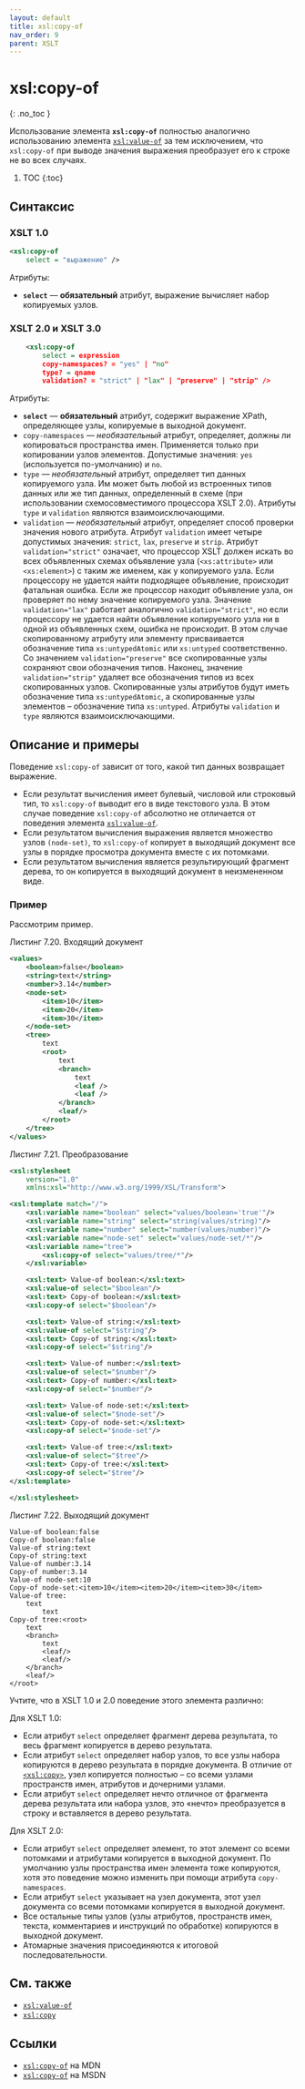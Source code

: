 ```yaml
---
layout: default
title: xsl:copy-of
nav_order: 9
parent: XSLT
---
```


<!-- prettier-ignore-start -->
# xsl:copy-of
{: .no_toc }
<!-- prettier-ignore-end -->

Использование элемента **`xsl:copy-of`** полностью аналогично использованию элемента [`xsl:value-of`](/xslt/xsl-value-of/) за тем исключением, что `xsl:copy-of` при выводе значения выражения преобразует его к строке не во всех случаях.

<!-- prettier-ignore -->
1. TOC
{:toc}

## Синтаксис

### XSLT 1.0

```xml
<xsl:copy-of
    select = "выражение" />
```

Атрибуты:

- **`select`** — **обязательный** атрибут, выражение вычисляет набор копируемых узлов.

### XSLT 2.0 и XSLT 3.0

```xml
    <xsl:copy-of
        select = expression
        copy-namespaces? = "yes" | "no"
        type? = qname
        validation? = "strict" | "lax" | "preserve" | "strip" />
```

Атрибуты:

- **`select`** — **обязательный** атрибут, содержит выражение XPath, определяющее узлы, копируемые в выходной документ.
- `copy-namespaces` — _необязательный_ атрибут, определяет, должны ли копироваться пространства имен. Применяется только при копировании узлов элементов. Допустимые значения: `yes` (используется по-умолчанию) и `no`.
- `type` — _необязательный_ атрибут, определяет тип данных копируемого узла. Им может быть любой из встроенных типов данных или же тип данных, определенный в схеме (при использовании схемосовместимого процессора XSLT 2.0). Атрибуты `type` и `validation` являются взаимоисключающими.
- `validation` — _необязательный_ атрибут, определяет способ проверки значения нового атрибута. Атрибут `validation` имеет четыре допустимых значения: `strict`, `lax`, `preserve` и `strip`. Атрибут `validation="strict"` означает, что процессор XSLT должен искать во всех объявленных схемах объявление узла (`<xs:attribute>` или `<xs:element>`) с таким же именем, как у копируемого узла. Если процессору не удается найти подходящее объявление, происходит фатальная ошибка. Если же процессор находит объявление узла, он проверяет по нему значение копируемого узла. Значение `validation="lax"` работает аналогично `validation="strict"`, но если процессору не удается найти объявление копируемого узла ни в одной из объявленных схем, ошибка не происходит. В этом случае скопированному атрибуту или элементу присваивается обозначение типа `xs:untypedAtomic` или `xs:untyped` соответственно. Со значением `validation="preserve"` все скопированные узлы сохраняют свои обозначения типов. Наконец, значение `validation="strip"` удаляет все обозначения типов из всех скопированных узлов. Скопированные узлы атрибутов будут иметь обозначение типа `xs:untypedAtomic`, а скопированные узлы элементов – обозначение типа `xs:untyped`. Атрибуты `validation` и `type` являются взаимоисключающими.

## Описание и примеры

Поведение `xsl:copy-of` зависит от того, какой тип данных возвращает выражение.

- Если результат вычисления имеет булевый, числовой или строковый тип, то `xsl:copy-of` выводит его в виде текстового узла. В этом случае поведение `xsl:copy-of` абсолютно не отличается от поведения элемента [`xsl:value-of`](/xslt/xsl-value-of/).
- Если результатом вычисления выражения является множество узлов `(node-set)`, то `xsl:copy-of` копирует в выходящий документ все узлы в порядке просмотра документа вместе с их потомками.
- Если результатом вычисления является результирующий фрагмент дерева, то он копируется в выходящий документ в неизмененном виде.

### Пример

Рассмотрим пример.

Листинг 7.20. Входящий документ

```xml
<values>
    <boolean>false</boolean>
    <string>text</string>
    <number>3.14</number>
    <node-set>
        <item>10</item>
        <item>20</item>
        <item>30</item>
    </node-set>
    <tree>
        text
        <root>
            text
            <branch>
                text
                <leaf />
                <leaf />
            </branch>
            <leaf/>
        </root>
    </tree>
</values>
```

Листинг 7.21. Преобразование

```xml
<xsl:stylesheet
    version="1.0"
    xmlns:xsl="http://www.w3.org/1999/XSL/Transform">

<xsl:template match="/">
    <xsl:variable name="boolean" select="values/boolean='true'"/>
    <xsl:variable name="string" select="string(values/string)"/>
    <xsl:variable name="number" select="number(values/number)"/>
    <xsl:variable name="node-set" select="values/node-set/*"/>
    <xsl:variable name="tree">
        <xsl:copy-of select="values/tree/*"/>
    </xsl:variable>

    <xsl:text> Value-of boolean:</xsl:text>
    <xsl:value-of select="$boolean"/>
    <xsl:text> Copy-of boolean:</xsl:text>
    <xsl:copy-of select="$boolean"/>

    <xsl:text> Value-of string:</xsl:text>
    <xsl:value-of select="$string"/>
    <xsl:text> Copy-of string:</xsl:text>
    <xsl:copy-of select="$string"/>

    <xsl:text> Value-of number:</xsl:text>
    <xsl:value-of select="$number"/>
    <xsl:text> Copy-of number:</xsl:text>
    <xsl:copy-of select="$number"/>

    <xsl:text> Value-of node-set:</xsl:text>
    <xsl:value-of select="$node-set"/>
    <xsl:text> Copy-of node-set:</xsl:text>
    <xsl:copy-of select="$node-set"/>

    <xsl:text> Value-of tree:</xsl:text>
    <xsl:value-of select="$tree"/>
    <xsl:text> Copy-of tree:</xsl:text>
    <xsl:copy-of select="$tree"/>
</xsl:template>

</xsl:stylesheet>
```

Листинг 7.22. Выходящий документ

```
Value-of boolean:false
Copy-of boolean:false
Value-of string:text
Copy-of string:text
Value-of number:3.14
Copy-of number:3.14
Value-of node-set:10
Copy-of node-set:<item>10</item><item>20</item><item>30</item>
Value-of tree:
    text
        text
Copy-of tree:<root>
    text
    <branch>
        text
        <leaf/>
        <leaf/>
    </branch>
    <leaf/>
</root>
```

Учтите, что в XSLT 1.0 и 2.0 поведение этого элемента различно:

Для XSLT 1.0:

- Если атрибут `select` определяет фрагмент дерева результата, то весь фрагмент копируется в дерево результата.
- Если атрибут `select` определяет набор узлов, то все узлы набора копируются в дерево результата в порядке документа. В отличие от [`<xsl:copy>`](/xslt/xsl-copy/), узел копируется полностью – со всеми узлами пространств имен, атрибутов и дочерними узлами.
- Если атрибут `select` определяет нечто отличное от фрагмента дерева результата или набора узлов, это «нечто» преобразуется в строку и вставляется в дерево результата.

Для XSLT 2.0:

- Если атрибут `select` определяет элемент, то этот элемент со всеми потомками и атрибутами копируется в выходной документ. По умолчанию узлы пространства имен элемента тоже копируются, хотя это поведение можно изменить при помощи атрибута `copy-namespaces`.
- Если атрибут `select` указывает на узел документа, этот узел документа со всеми потомками копируется в выходной документ.
- Все остальные типы узлов (узлы атрибутов, пространств имен, текста, комментариев и инструкций по обработке) копируются в выходной документ.
- Атомарные значения присоединяются к итоговой последовательности.

## См. также

- [`xsl:value-of`](/xslt/xsl-value-of/)
- [`xsl:copy`](/xslt/xsl-copy/)

## Ссылки

- [`xsl:copy-of`](https://developer.mozilla.org/en/XSLT/copy-of) на MDN
- [`xsl:copy-of`](https://msdn.microsoft.com/en-us/library/ms256183.aspx) на MSDN
